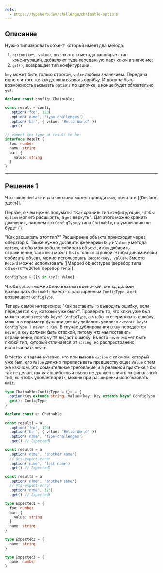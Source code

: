 ```yaml
---
refs:
  - https://typehero.dev/challenge/chainable-options
---
```

## Описание

Нужно типизировать объект, который имеет два метода:

1. `option(key, value)`, вызов этого метода расширяет тип конфигурации, добавляют туда переданную пару ключ и значение;
2. `get()`, возвращает тип конфигурации.

`key` может быть только строкой, `value` любым значением. Передача одного и того же `key` должна вызвать ошибку. И должна быть возможность вызывать `options` по цепочке, в конце будет обязательно `get`.

```ts
declare const config: Chainable;

const result = config
  .option('foo', 123)
  .option('name', 'type-challenges')
  .option('bar', { value: 'Hello World' })
  .get()

// expect the type of result to be:
interface Result {
  foo: number
  name: string
  bar: {
    value: string
  }
}
```

---
## Решение 1

Что такое `declare` и для чего оно может пригодиться, почитать [[Declare|здесь]].

Первое, о чём нужно подумать: "Как хранить тип конфигурации, чтобы `option` мог его расширять, а `get` вернуть". Для этого можно хранить дженерик, назовём его `ConfigType` у типа `Chainable`, по умолчанию он будет `{}`. 

"Как расширять этот тип?" Расширение объекта происходит через оператор `&`. Также нужно добавить дженерики `Key` и `Value` у метода `option`, чтобы можно было собирать объект, и `Key` добавить ограничение, так ключ может быть только строкой. Чтобы динамически собирать объект, можно использовать `Record<Key, Value>`. Вместо `Record` можно использовать [[Mapped object types (перебор типа объект)#^e261eb|перебор типа]].

```ts
ConfigType & {[K in Key]: Value}
```

Чтобы `option` можно было вызывать цепочкой, метод должен возвращать `Chainable` вместе с расширенным `ConfigType`, а `get` возвращает `ConfigType`.

Теперь самое интересное: "Как заставить `TS` выводить ошибку, если передаётся `Key`, который уже был?". Проверить то, что ключ уже был можно через `extends keyof ConfigType`, а чтобы сгенерировать ошибку, можно в параметр функции для `Key` добавить условие `extends keyof ConfigType ? never : Key`. В случае дублирования в `Key` передастся `never`, а `Key` должен быть строкой, потому что  мы поставили ограничение, поэтому `TS` выдаст ошибку. Вместо `never` может быть любой тип, который отличается от `string`, но распространено использовать `never`.

В тестах к задаче указано, что при вызове `option` с ключом, который уже был, его `Value` должно переписывать предшествующее `Value` с тем же ключом. Это сомнительное требование, и в реальной практике я бы так не делал, так как ошибочный вызов не должен влиять на финальный тип, но чтобы удовлетворить, можно при расширении использовать `Omit`.

```ts
type Chainable<ConfigType = {}> = {
  option<Key extends string, Value>(key: Key extends keyof ConfigType ? never : Key, value: Value): Chainable<Omit<ConfigType, Key> & Record<Key, Value>>
  get(): ConfigType
}

declare const a: Chainable

const result1 = a
  .option('foo', 123)
  .option('bar', { value: 'Hello World' })
  .option('name', 'type-challenges')
  .get() // Expected1

const result2 = a
  .option('name', 'another name')
  // @ts-expect-error
  .option('name', 'last name')
  .get() // Expected2

const result3 = a
  .option('name', 'another name')
  // @ts-expect-error
  .option('name', 123)
  .get() // Expected3

type Expected1 = {
  foo: number
  bar: {
    value: string
  }
  name: string
}

type Expected2 = {
  name: string
}

type Expected3 = {
  name: number
}
```
